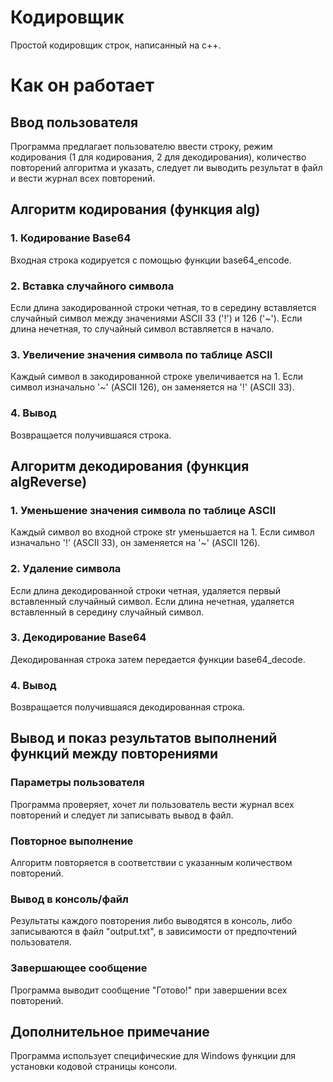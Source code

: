 # Кодировщик
Простой кодировщик строк, написанный на c++.

# Как он работает

## Ввод пользователя
Программа предлагает пользователю ввести строку, режим кодирования (1 для кодирования, 2 для декодирования), количество повторений алгоритма и указать, следует ли выводить результат в файл и вести журнал всех повторений.

## Алгоритм кодирования (функция alg)

### 1. Кодирование Base64
Входная строка кодируется с помощью функции base64_encode.

### 2. Вставка случайного символа
Если длина закодированной строки четная, то в середину вставляется случайный символ между значениями ASCII 33 ('!') и 126 ('~'). Если длина нечетная, то случайный символ вставляется в начало.

### 3. Увеличение значения символа по таблице ASCII
Каждый символ в закодированной строке увеличивается на 1. Если символ изначально '~' (ASCII 126), он заменяется на '!' (ASCII 33).

### 4. Вывод
Возвращается получившаяся строка.

## Алгоритм декодирования (функция algReverse)

### 1. Уменьшение значения символа по таблице ASCII
Каждый символ во входной строке str уменьшается на 1. Если символ изначально '!' (ASCII 33), он заменяется на '~' (ASCII 126).

### 2. Удаление символа
Если длина декодированной строки четная, удаляется первый вставленный случайный символ. Если длина нечетная, удаляется вставленный в середину случайный символ.

### 3. Декодирование Base64
Декодированная строка затем передается функции base64_decode.

### 4. Вывод
Возвращается получившаяся декодированная строка.

## Вывод и показ результатов выполнений функций между повторениями

### Параметры пользователя
Программа проверяет, хочет ли пользователь вести журнал всех повторений и следует ли записывать вывод в файл.

### Повторное выполнение
Алгоритм повторяется в соответствии с указанным количеством повторений.

### Вывод в консоль/файл
Результаты каждого повторения либо выводятся в консоль, либо записываются в файл "output.txt", в зависимости от предпочтений пользователя.

### Завершающее сообщение
Программа выводит сообщение "Готово!" при завершении всех повторений.

## Дополнительное примечание
Программа использует специфические для Windows функции для установки кодовой страницы консоли.
